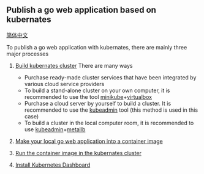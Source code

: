 Publish a go web application based on kubernates
---

[简体中文](README_CN.md)

To publish a go web application with kubernates, there are mainly three major processes

1. [Build kubernates cluster](install-cluster.md) There are many ways
    - Purchase ready-made cluster services that have been integrated by various cloud service providers
    - To build a stand-alone cluster on your own computer, it is recommended to use the tool [minikube](https://minikube.sigs.k8s.io/docs/)+[virtualbox](https://www.virtualbox.org/)
    - Purchase a cloud server by yourself to build a cluster. It is recommended to use the [kubeadmin](https://kubernetes.io/docs/setup/production-environment/tools/kubeadm/install-kubeadm/) tool (this method is used in this case)
    - To build a cluster in the local computer room, it is recommended to use [kubeadmin](https://kubernetes.io/docs/setup/production-environment/tools/kubeadm/install-kubeadm/)+[metallb](https://metallb.universe.tf/)

2. [Make your local go web application into a container image](dockerize-go-app.md)
3. [Run the container image in the kubernates cluster](deploy-to-cluster.md)
4. [Install Kubernetes Dashboard](dashboard.md)